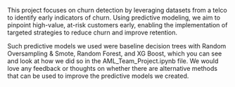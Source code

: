This project focuses on churn detection by leveraging datasets from a telco to identify early indicators of churn. Using predictive modeling, we aim to pinpoint high-value, at-risk customers early, enabling the implementation of targeted strategies to reduce churn and improve retention. 

Such predictive models we used were baseline decision trees with Random Oversampling & Smote, Random Forest, and XG Boost, which you can see and look at how we did so in the AML_Team_Project.ipynb file. We would love any feedback or thoughts on whether there are alternative methods that can be used to improve the predictive models we created. 

